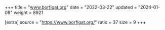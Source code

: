 +++
title = "www.borfigat.org"
date = "2022-03-22"
updated = "2024-01-08"
weight = 8921

[extra]
source = "https://www.borfigat.org/"
ratio = 37
size = 9
+++
